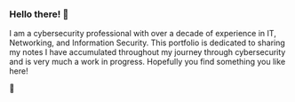 ### Hello there! 👋

I am a cybersecurity professional with over a decade of experience in IT, Networking, and Information Security. This portfolio is dedicated to sharing my notes I have accumulated throughout my journey through cybersecurity and is very much a work in progress. Hopefully you find something you like here!

🐩

<!--
**securitypoodle/securitypoodle** is a ✨ _special_ ✨ repository because its `README.md` (this file) appears on your GitHub profile.

Here are some ideas to get you started:

- 🔭 I’m currently working on ...
- 🌱 I’m currently learning ...
- 👯 I’m looking to collaborate on ...
- 🤔 I’m looking for help with ...
- 💬 Ask me about ...
- 📫 How to reach me: ...
- 😄 Pronouns: ...
- ⚡ Fun fact: ...
-->
